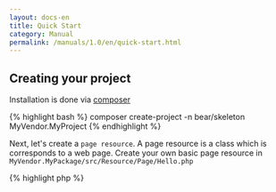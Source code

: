 ```yaml
---
layout: docs-en
title: Quick Start
category: Manual
permalink: /manuals/1.0/en/quick-start.html
---
```


## Creating your project

Installation is done via [composer](http://getcomposer.org)

{% highlight bash %}
composer create-project -n bear/skeleton MyVendor.MyProject
{% endhighlight %}

Next, let's create a `page resource`. A page resource is a class which is corresponds to a web page.
Create your own basic page resource in `MyVendor.MyPackage/src/Resource/Page/Hello.php`

{% highlight php %}
<?php

namespace MyVendor\MyProject\Resource\Page;

use BEAR\Resource\ResourceObject;

class Hello extends ResourceObject
{
    public function onGet($name = 'BEAR.Sunday')
    {
        $this['greeting'] = 'Hello ' . $name;

        return $this;
    }
}
{% endhighlight %}

In the above example, when the page is requested using a GET method, `Hello` and `$_GET['name']` strings are joined, and assigned to a variable `greeting`.
The BEAR.Sunday application that you have created will work on a web server, but also in the console.

{% highlight bash %}
php bootstrap/web.php get /hello
php bootstrap/web.php get '/hello?name=World'

200 OK
Content-Type: application/hal+json

{
    "greeting": "Hello World",
    "_links": {
        "self": {
            "href": "/hello?name=World"
        }
    }
}
{% endhighlight %}

Let us fire up the php server and access our page at `http://127.0.0.1:8080/hello`.

{% highlight bash %}
php -S 127.0.0.1:8080 var/www/index.php
{% endhighlight %}
